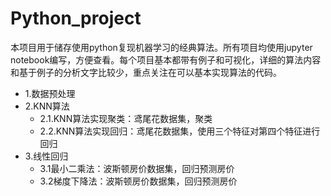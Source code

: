 # Python_project
本项目用于储存使用python复现机器学习的经典算法。所有项目均使用jupyter notebook编写，方便查看。每个项目基本都带有例子和可视化，详细的算法内容和基于例子的分析文字比较少，重点关注在可以基本实现算法的代码。

* 1.数据预处理
* 2.KNN算法
  * 2.1.KNN算法实现聚类：鸢尾花数据集，聚类
  * 2.2.KNN算法实现回归：鸢尾花数据集，使用三个特征对第四个特征进行回归
* 3.线性回归
  * 3.1最小二乘法：波斯顿房价数据集，回归预测房价
  * 3.2梯度下降法：波斯顿房价数据集，回归预测房价

